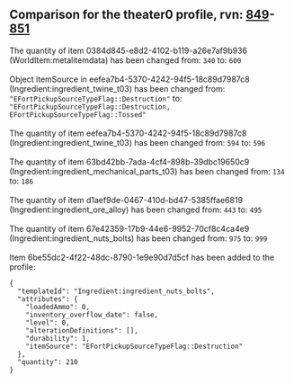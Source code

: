 ## Comparison for the theater0 profile, rvn: [849](https://github.com/PRO100KatYT/FortniteProfileRevisions/tree/main/profiles/theater0/849%20theater0.json)-[851](https://github.com/PRO100KatYT/FortniteProfileRevisions/tree/main/profiles/theater0/851%20theater0.json)

The quantity of item 0384d845-e8d2-4102-b119-a26e7af9b936 (WorldItem:metalitemdata) has been changed from: `340` to: `600`
<br><br>
Object itemSource in eefea7b4-5370-4242-94f5-18c89d7987c8 (Ingredient:ingredient_twine_t03) has been changed from: `"EFortPickupSourceTypeFlag::Destruction"` to: `"EFortPickupSourceTypeFlag::Destruction, EFortPickupSourceTypeFlag::Tossed"`
<br><br>
The quantity of item eefea7b4-5370-4242-94f5-18c89d7987c8 (Ingredient:ingredient_twine_t03) has been changed from: `594` to: `596`
<br><br>
The quantity of item 63bd42bb-7ada-4cf4-898b-39dbc19650c9 (Ingredient:ingredient_mechanical_parts_t03) has been changed from: `134` to: `186`
<br><br>
The quantity of item d1aef9de-0467-410d-bd47-5385ffae6819 (Ingredient:ingredient_ore_alloy) has been changed from: `443` to: `495`
<br><br>
The quantity of item 67e42359-17b9-44e6-9952-70cf8c4ca4e9 (Ingredient:ingredient_nuts_bolts) has been changed from: `975` to: `999`
<br><br>
Item 6be55dc2-4f22-48dc-8790-1e9e90d7d5cf has been added to the profile:

```
{
  "templateId": "Ingredient:ingredient_nuts_bolts",
  "attributes": {
    "loadedAmmo": 0,
    "inventory_overflow_date": false,
    "level": 0,
    "alterationDefinitions": [],
    "durability": 1,
    "itemSource": "EFortPickupSourceTypeFlag::Destruction"
  },
  "quantity": 210
}
```

<br><br>
